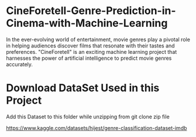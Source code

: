 # CineForetell-Genre-Prediction-in-Cinema-with-Machine-Learning
In the ever-evolving world of entertainment, movie genres play a pivotal role in helping audiences discover films that resonate with their tastes and preferences. "CineForetell" is an exciting machine learning project that harnesses the power of artificial intelligence to predict movie genres accurately.

# Download DataSet Used in this Project

Add this Dataset to this folder while unzipping from git clone zip file

https://www.kaggle.com/datasets/hijest/genre-classification-dataset-imdb
